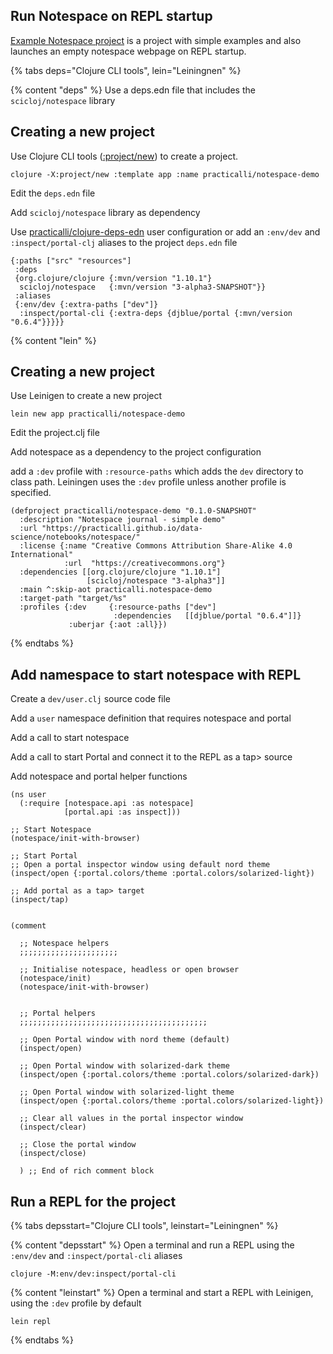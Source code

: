 ## Run Notespace on REPL startup
[Example Notespace project](https://github.com/practicalli/scicloj-notespace-simple-demo) is a project with simple examples and also launches an empty notespace webpage on REPL startup.

{% tabs deps="Clojure CLI tools", lein="Leiningnen" %}

{% content "deps" %}
Use a deps.edn file that includes the `scicloj/notespace` library


## Creating a new project
Use Clojure CLI tools ([:project/new](http://practicalli.github.io/clojure/clojure-tools/projects/create.html)) to create a project.

```
clojure -X:project/new :template app :name practicalli/notespace-demo
```

Edit the `deps.edn` file

Add `scicloj/notespace` library as dependency

Use [practicalli/clojure-deps-edn](http://practicalli.github.io/clojure/clojure-tools/install/community-tools.html) user configuration or add an `:env/dev` and `:inspect/portal-clj` aliases to the project `deps.edn` file

```
{:paths ["src" "resources"]
 :deps
 {org.clojure/clojure {:mvn/version "1.10.1"}
  scicloj/notespace   {:mvn/version "3-alpha3-SNAPSHOT"}}
 :aliases
 {:env/dev {:extra-paths ["dev"]}
  :inspect/portal-cli {:extra-deps {djblue/portal {:mvn/version "0.6.4"}}}}}
```


{% content "lein" %}
## Creating a new project
Use Leinigen to create a new project

```
lein new app practicalli/notespace-demo
```

Edit the project.clj file

Add notespace as a dependency to the project configuration

add a `:dev` profile with `:resource-paths` which adds the `dev` directory to class path.  Leiningen uses the `:dev` profile unless another profile is specified.

```
(defproject practicalli/notespace-demo "0.1.0-SNAPSHOT"
  :description "Notespace journal - simple demo"
  :url "https://practicalli.github.io/data-science/notebooks/notespace/"
  :license {:name "Creative Commons Attribution Share-Alike 4.0 International"
            :url  "https://creativecommons.org"}
  :dependencies [[org.clojure/clojure "1.10.1"]
                 [scicloj/notespace "3-alpha3"]]
  :main ^:skip-aot practicalli.notespace-demo
  :target-path "target/%s"
  :profiles {:dev     {:resource-paths ["dev"]
                       :dependencies   [[djblue/portal "0.6.4"]]}
             :uberjar {:aot :all}})
```

{% endtabs %}


## Add namespace to start notespace with REPL
Create a `dev/user.clj` source code file

Add a `user` namespace definition that requires notespace and portal

Add a call to start notespace

Add a call to start Portal and connect it to the REPL as a tap> source

Add notespace and portal helper functions

```
(ns user
  (:require [notespace.api :as notespace]
            [portal.api :as inspect]))

;; Start Notespace
(notespace/init-with-browser)

;; Start Portal
;; Open a portal inspector window using default nord theme
(inspect/open {:portal.colors/theme :portal.colors/solarized-light})

;; Add portal as a tap> target
(inspect/tap)


(comment

  ;; Notespace helpers
  ;;;;;;;;;;;;;;;;;;;;;;

  ;; Initialise notespace, headless or open browser
  (notespace/init)
  (notespace/init-with-browser)


  ;; Portal helpers
  ;;;;;;;;;;;;;;;;;;;;;;;;;;;;;;;;;;;;;;;;;;

  ;; Open Portal window with nord theme (default)
  (inspect/open)

  ;; Open Portal window with solarized-dark theme
  (inspect/open {:portal.colors/theme :portal.colors/solarized-dark})

  ;; Open Portal window with solarized-light theme
  (inspect/open {:portal.colors/theme :portal.colors/solarized-light})

  ;; Clear all values in the portal inspector window
  (inspect/clear)

  ;; Close the portal window
  (inspect/close)

  ) ;; End of rich comment block

```





## Run a REPL for the project

{% tabs depsstart="Clojure CLI tools", leinstart="Leiningnen" %}

{% content "depsstart" %}
Open a terminal and run a REPL using the `:env/dev` and `:inspect/portal-cli` aliases

```
clojure -M:env/dev:inspect/portal-cli
```


{% content "leinstart" %}
Open a terminal and start a REPL with Leinigen, using the `:dev` profile by default

```
lein repl

```


{% endtabs %}
